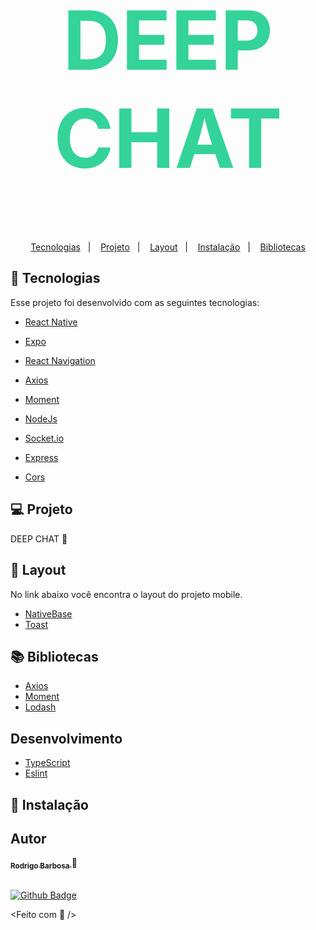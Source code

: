 <h1
  align="center"
  style="font-size: 130px; color: #34d399; font-weight: 700"
>
  DEEP CHAT
</h1>

<p align="center">
  <a href="#-tecnologias">Tecnologias</a>&nbsp;&nbsp;&nbsp;|&nbsp;&nbsp;&nbsp;
  <a href="#-projeto">Projeto</a>&nbsp;&nbsp;&nbsp;|&nbsp;&nbsp;&nbsp;
  <a href="#-layout">Layout</a>&nbsp;&nbsp;&nbsp;|&nbsp;&nbsp;&nbsp;
  <a href="#-instalação">Instalação</a>&nbsp;&nbsp;&nbsp;|&nbsp;&nbsp;&nbsp;
  <a href="#-bibliotecas">Bibliotecas</a>
</p>


## 🚀 Tecnologias

Esse projeto foi desenvolvido com as seguintes tecnologias:

- [React Native](https://reactnative.dev/)
- [Expo](https://docs.expo.dev/)
- [React Navigation](https://reactnavigation.org/)
- [Axios](https://www.npmjs.com/package/axios)
- [Moment](https://momentjs.com/)

- [NodeJs](https://nodejs.org/en/)
- [Socket.io](https://socket.io)
- [Express](https://www.npmjs.com/package/express)
- [Cors](https://www.npmjs.com/package/cors)

## 💻 Projeto

DEEP CHAT 💚


## 🎨 Layout

No link abaixo você encontra o layout do projeto mobile.

- [NativeBase](https://nativebase.io/)
- [Toast](https://www.npmjs.com/package/react-native-toast-message)


## 📚 Bibliotecas

- [Axios](https://www.npmjs.com/package/axios)
- [Moment](https://momentjs.com/)
- [Lodash](https://lodash.com/)

## Desenvolvimento

- [TypeScript](https://www.typescriptlang.org/)
- [Eslint](https://www.npmjs.com/package/eslint)

## 🧩 Instalação


## Autor

<a href="https://www.linkedin.com/in/rodrigo-barbosa-7a1429157/">
 <sub>
    <b>Rodrigo Barbosa</b>
 </sub>
</a>
🚀

 <br />
 <br />

[![Github Badge](https://img.shields.io/github/followers/rodrigobarbosa12?style=social&link=https://github.com/rodrigobarbosa12)](https://github.com/rodrigobarbosa12)

<Feito com 💚 />
